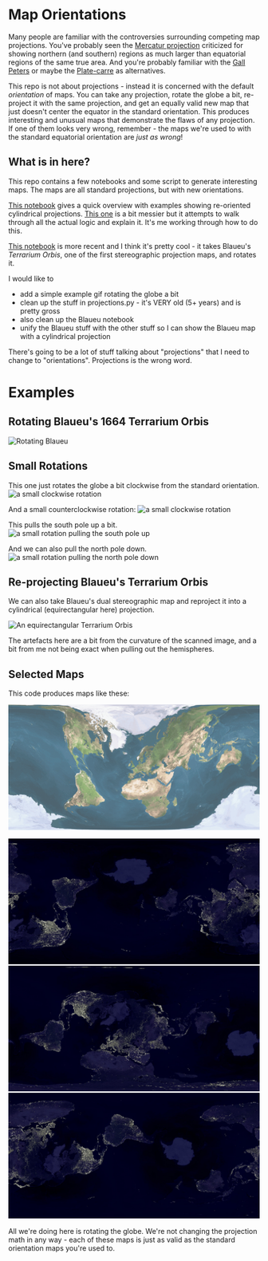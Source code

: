 # Map Orientations

Many people are familiar with the controversies surrounding competing map projections.  You've probably seen the [Mercatur projection](https://en.wikipedia.org/wiki/Mercator_projection) criticized for showing northern (and southern) regions as much larger than equatorial regions of the same true area.  And you're probably familiar with the [Gall Peters](https://en.wikipedia.org/wiki/Gall–Peters_projection) or maybe the [Plate-carre](https://en.wikipedia.org/wiki/Equirectangular_projection) as alternatives.  

This repo is not about projections - instead it is concerned with the default _orientation_ of maps.  You can take any projection, rotate the globe a bit, re-project it with the same projection, and get an equally valid new map that just doesn't center the equator in the standard orientation.  This produces interesting and unusual maps that demonstrate the flaws of any projection.  If one of them looks very wrong, remember - the maps we're used to with the standard equatorial orientation are _just as wrong_!

## What is in here?

This repo contains a few notebooks and some script to generate interesting maps.  The maps are all standard projections, but with new orientations.

[This notebook](notebooks/map_orientations.ipynb) gives a quick overview with examples showing re-oriented cylindrical projections.  [This one](notebooks/explaining_map_orientations.ipynb) is a bit messier but it attempts to walk through all the actual logic and explain it.  It's me working through how to do this. 

[This notebook](notebooks/blaueu_stereographic.ipynb) is more recent and I think it's pretty cool - it takes Blaueu's _Terrarium Orbis_, one of the first stereographic projection maps, and rotates it.

I would like to
  * add a simple example gif rotating the globe a bit
  * clean up the stuff in projections.py - it's VERY old (5+ years) and is pretty gross
  * also clean up the Blaueu notebook 
  * unify the Blaueu stuff with the other stuff so I can show the Blaueu map with a cylindrical projection
  
There's going to be a lot of stuff talking about "projections" that I need to change to "orientations".  Projections is the wrong word.

# Examples

##  Rotating Blaueu's 1664 Terrarium Orbis

![Rotating Blaueu](readme_images/blaueu_framed.gif)

## Small Rotations

This one just rotates the globe a bit clockwise from the standard orientation.
![a small clockwise rotation](readme_images/smallxminus.png)

And a small counterclockwise rotation:
![a small clockwise rotation](readme_images/smallxplus.png)

This pulls the south pole up a bit.
![a small rotation pulling the south pole up](readme_images/smallyplus.png)

And we can also pull the north pole down.
![a small rotation pulling the north pole down](readme_images/smallyminus.png)


## Re-projecting Blaueu's Terrarium Orbis

We can also take Blaueu's dual stereographic map and reproject it into a cylindrical (equirectangular here) projection.

![An equirectangular Terrarium Orbis](equirectangular_terrarium_orbis.jpg)

The artefacts here are a bit from the curvature of the scanned image, and a bit from me not being exact when pulling out the hemispheres.

##  Selected Maps

This code produces maps like these:

![A Normal Map, With the Earth Rotated South](readme_images/downmap.png)


![Lights Map with a Random Rotation](readme_images/lights7.jpg)
![Lights Map with a Random Rotation](readme_images/lights10.jpg)
![Lights Map with a Random Rotation](readme_images/lights3.jpg)

All we're doing here is rotating the globe.  We're not changing the projection math in any way - each of these maps is just as valid as the standard orientation maps you're used to.

